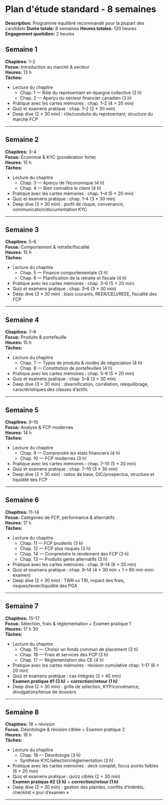 # Plan d'étude standard - 8 semaines

**Description:** Programme équilibré recommandé pour la plupart des candidats
**Durée totale:** 8 semaines
**Heures totales:** 120 heures
**Engagement quotidien:** 2 heures

## Semaine 1
**Chapitres:** 1–2  
**Focus:** Introduction au marché & secteur  
**Heures:** 13 h  
**Tâches:**
- Lecture du chapitre
    - Chap. 1 — Rôle du représentant en épargne collective (3 h)
    - Chap. 2 — Aperçu du secteur financier canadien (3 h)
- Pratique avec les cartes mémoires : chap. 1–2 (4 × 20 min)
- Quiz et examens pratique : chap. 1–2 (2 × 30 min)
- Deep dive (2 × 30 min) : rôle/conduite du représentant, structure du marché FCP

---

## Semaine 2
**Chapitres:** 3–4  
**Focus:** Économie & KYC (pondération forte)  
**Heures:** 15 h  
**Tâches:**
- Lecture du chapitre
    - Chap. 3 — Aperçu de l’économique (4 h)
    - Chap. 4 — Bien connaître le client (4 h)
- Pratique avec les cartes mémoires : chap. 1–4 (5 × 20 min)
- Quiz et examens pratique : chap. 1–4 (3 × 30 min)
- Deep dive (3 × 30 min) : profil de risque, convenance, communication/documentation KYC

---

## Semaine 3
**Chapitres:** 5–6  
**Focus:** Comportement & retraite/fiscalité  
**Heures:** 15 h  
**Tâches:**
- Lecture du chapitre
    - Chap. 5 — Finance comportementale (3 h)
    - Chap. 6 — Planification de la retraite et fiscale (4 h)
- Pratique avec les cartes mémoires : chap. 3–6 (5 × 20 min)
- Quiz et examens pratique : chap. 3–6 (3 × 30 min)
- Deep dive (3 × 30 min) : biais courants, REER/CELI/REEE, fiscalité des FCP

---

## Semaine 4
**Chapitres:** 7–8  
**Focus:** Produits & portefeuille  
**Heures:** 15 h  
**Tâches:**
- Lecture du chapitre
    - Chap. 7 — Types de produits & modes de négociation (4 h)
    - Chap. 8 — Constitution de portefeuilles (4 h)
- Pratique avec les cartes mémoires : chap. 5–8 (5 × 20 min)
- Quiz et examens pratique : chap. 5–8 (3 × 30 min)
- Deep dive (3 × 30 min) : diversification, corrélation, rééquilibrage, caractéristiques des classes d’actifs

---

## Semaine 5
**Chapitres:** 9–10  
**Focus:** Analyse & FCP modernes  
**Heures:** 14 h  
**Tâches:**
- Lecture du chapitre
    - Chap. 9 — Comprendre les états financiers (4 h)
    - Chap. 10 — FCP modernes (3 h)
- Pratique avec les cartes mémoires : chap. 7–10 (5 × 20 min)
- Quiz et examens pratique : chap. 7–10 (3 × 30 min)
- Deep dive (2 × 30 min) : ratios de base, DIC/prospectus, structure et liquidité des FCP

---

## Semaine 6
**Chapitres:** 11–14  
**Focus:** Catégories de FCP, performance & alternatifs  
**Heures:** 17 h  
**Tâches:**
- Lecture du chapitre
    - Chap. 11 — FCP prudents (3 h)
    - Chap. 12 — FCP plus risqués (3 h)
    - Chap. 14 — Comprendre le rendement des FCP (3 h)
    - Chap. 13 — Produits gérés alternatifs (3 h)
- Pratique avec les cartes mémoires : chap. 9–14 (6 × 20 min)
- Quiz et examens pratique : chap. 9–14 (4 × 30 min + 1 × 60 min mini-examen)
- Deep dive (2 × 30 min) : TWR vs TRI, impact des frais, risques/levier/liquidité des PGA

---

## Semaine 7
**Chapitres:** 15–17  
**Focus:** Sélection, frais & réglementation + Examen pratique 1  
**Heures:** 17 h 30  
**Tâches:**
- Lecture du chapitre
    - Chap. 15 — Choisir un fonds commun de placement (3 h)
    - Chap. 16 — Frais et services des FCP (3 h)
    - Chap. 17 — Réglementation des CE (4 h)
- Pratique avec les cartes mémoires : révision cumulative chap. 1–17 (6 × 20 min)
- Quiz et examens pratique : cas intégrés (2 × 45 min)  
  **Examen pratique #1 (3 h)** + **correction/retour (1 h)**
- Deep dive (2 × 30 min) : grille de sélection, KYP/convénance, divulgations/tenue de dossiers

---

## Semaine 8
**Chapitres:** 18 + révision  
**Focus:** Déontologie & révision ciblée + Examen pratique 2  
**Heures:** 18 h  
**Tâches:**
- Lecture du chapitre
    - Chap. 18 — Déontologie (3 h)
    - Synthèse KYC/sélection/réglementation (3 h)
- Pratique avec les cartes mémoires : deck complet, focus points faibles (6 × 20 min)
- Quiz et examens pratique : quizz ciblés (2 × 30 min)  
  **Examen pratique #2 (3 h)** + **correction/retour (1 h)**
- Deep dive (2 × 30 min) : gestion des plaintes, conflits d’intérêts, checklist « jour d’examen »

---

